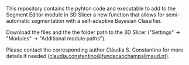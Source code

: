 This repository contains the pyhton code and executable to add to the Segment Editor module in 3D Slicer a new function that allows for semi-automatic segmentation with a self-adaptive Bayesian Classifier. 

Download the files and the the folder path to the 3D Slicer ("Settings" -> "Modules" -> "Additional module paths"). 

Please contact the corresponding author Cláudia S. Constantino for more details if needed (claudia.constantino@fundacaochampalimaud.pt).
